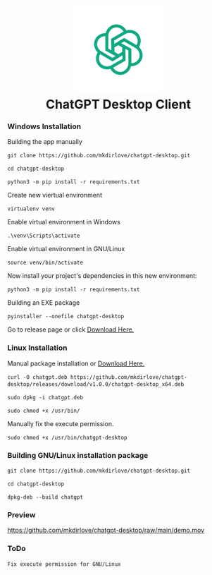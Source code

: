 <h1 align="center">
  <br>
  <a href="https://github.com/mkdirlove/chatgpt-desktop"><img src="https://github.com/mkdirlove/chatgpt-desktop/blob/main/icon.png" height="200px" width="200px" alt="chatgpt-desktop"></a>
  <br>
  ChatGPT Desktop Client
  <br>
</h1>

### Windows Installation
Building the app manually
```
git clone https://github.com/mkdirlove/chatgpt-desktop.git
```
```
cd chatgpt-desktop
```
```
python3 -m pip install -r requirements.txt
```
Create new viertual environment
```
virtualenv venv
```
Enable virtual environment in Windows
```
.\venv\Scripts\activate
```
Enable virtual environment in GNU/Linux
```
source venv/bin/activate
```
Now install your project's dependencies in this new environment:
```
python3 -m pip install -r requirements.txt
```
Building an EXE package
```
pyinstaller --onefile chatgpt-desktop
```

Go to release page or click
[Download Here.](https://github.com/mkdirlove/chatgpt-desktop/releases/download/v1.0.0/chatgpt-desktop_x64)

### Linux Installation
Manual package installation or [Download Here.](https://github.com/mkdirlove/chatgpt-desktop/releases/download/v1.0.0/chatgpt-desktop_x64.deb)
```
curl -O chatgpt.deb https://github.com/mkdirlove/chatgpt-desktop/releases/download/v1.0.0/chatgpt-desktop_x64.deb
```
```
sudo dpkg -i chatgpt.deb
```
```
sudo chmod +x /usr/bin/
```
Manually fix the execute permission.
```
sudo chmod +x /usr/bin/chatgpt-desktop
```

### Building GNU/Linux installation package
```
git clone https://github.com/mkdirlove/chatgpt-desktop.git
```
```
cd chatgpt-desktop
```
```
dpkg-deb --build chatgpt
```
### Preview
https://github.com/mkdirlove/chatgpt-desktop/raw/main/demo.mov

### ToDo
```
Fix execute permission for GNU/Linux
```
